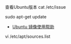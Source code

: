 
查看Ubuntu版本
cat /etc/issue



sudo apt-get update


- [Ubuntu 镜像使用帮助](https://mirrors.tuna.tsinghua.edu.cn/help/ubuntu/)


vi /etc/apt/sources.list
